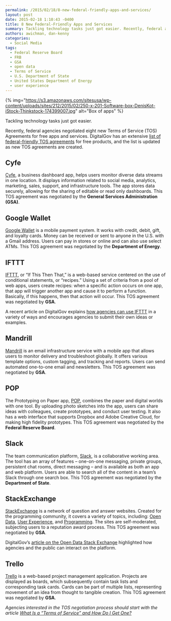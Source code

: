 ```yaml
---
permalink: /2015/02/18/8-new-federal-friendly-apps-and-services/
layout: post
date: 2015-02-18 1:10:43 -0400
title: 8 New Federal-Friendly Apps and Services
summary: Tackling technology tasks just got easier. Recently, federal agencies negotiated eight&nbsp;new Terms of Service (TOS) Agreements for free apps and services. DigitalGov has an extensive list of federal-friendly TOS agreements for free products, and the list is updated as new TOS agreements are created. Cyfe Cyfe, a business dashboard app, helps users monitor diverse data
authors: awichman, dan-kenny
categories:
  - Social Media
tags:
  - Federal Reserve Board
  - FRB
  - GSA
  - open data
  - Terms of Service
  - U.S. Department of State
  - United States Department of Energy
  - user experience
---
```


{% img="https://s3.amazonaws.com/sitesusa/wp-content/uploads/sites/212/2015/02/250-x-201-Software-box-DenisKot-iStock-Thinkstock-174399007.jpg" alt="Box of apps" %} 

Tackling technology tasks just got easier.

Recently, federal agencies negotiated eight new Terms of Service (TOS) Agreements for free apps and services. DigitalGov has an extensive [list of federal-friendly TOS agreements](https://www.WHATEVER/resources/negotiated-terms-of-service-agreements/) for free products, and the list is updated as new TOS agreements are created.

## Cyfe

[Cyfe](http://www.cyfe.com/), a business dashboard app, helps users monitor diverse data streams in one location. It displays information related to social media, analytics, marketing, sales, support, and infrastructure tools. The app stores data securely, allowing for the sharing of editable or read only dashboards. This TOS agreement was negotiated by the **General Services Administration (GSA)**.

## Google Wallet

[Google Wallet](https://www.google.com/wallet/) is a mobile payment system. It works with credit, debit, gift, and loyalty cards. Money can be received or sent to anyone in the U.S. with a Gmail address. Users can pay in stores or online and can also use select ATMs. This TOS agreement was negotiated by the **Department of Energy**.

## IFTTT

[IFTTT](https://ifttt.com/), or “If This Then That,” is a web-based service centered on the use of conditional statements, or “recipes.” Using a set of criteria from a pool of web apps, users create recipes: when a specific action occurs on one app, that app will trigger another app and cause it to perform a function. Basically, if this happens, then that action will occur. This TOS agreement was negotiated by **GSA**.

A recent article on DigitalGov explains [how agencies can use IFTTT](https://www.WHATEVER/2015/02/12/ifttt-combines-social-media-mobile-and-internet-of-things-for-government/) in a variety of ways and encourages agencies to submit their own ideas or examples.

## Mandrill

[Mandrill](https://mandrill.com/) is an email infrastructure service with a mobile app that allows users to monitor delivery and troubleshoot globally. It offers various template options, custom tagging, and tracking and reports. Users can send automated one-to-one email and newsletters. This TOS agreement was negotiated by **GSA**.

## POP

The Prototyping on Paper app, [POP](https://popapp.in/), combines the paper and digital worlds with one tool. By uploading photo sketches into the app, users can share ideas with colleagues, create prototypes, and conduct user testing. It also has a web interface that supports Dropbox and Adobe Creative Cloud, for making high fidelity prototypes. This TOS agreement was negotiated by the **Federal Reserve Board**.

## Slack

The team communication platform, [Slack](https://slack.com/), is a collaborative working area. The tool has an array of features &#8211; one-on-one messaging, private groups, persistent chat rooms, direct messaging &#8211; and is available as both an app and web platform. Users are able to search all of the content in a team’s Slack through one search box. This TOS agreement was negotiated by the **Department of State**.

## StackExchange

[StackExchange](http://stackexchange.com/) is a network of question and answer websites. Created for the programming community, it covers a variety of topics, including: [Open Data](http://opendata.stackexchange.com/), [User Experience](http://ux.stackexchange.com/), and [Programming](http://programmers.stackexchange.com/). The sites are self-moderated, subjecting users to a reputation award process. This TOS agreement was negotiated by **GSA**.

DigitalGov’s [article on the Open Data Stack Exchange](https://www.WHATEVER/2014/09/10/stacking-up-the-benefits-of-openness/) highlighted how agencies and the public can interact on the platform.

## Trello

[Trello](https://trello.com/) is a web-based project management application. Projects are displayed as boards, which subsequently contain task lists and corresponding task cards. Cards can be part of multiple lists, representing movement of an idea from thought to tangible creation. This TOS agreement was negotiated by **GSA**.

_Agencies interested in the TOS negotiation process should start with the article [What Is a “Terms of Service” and How Do I Get One?](https://www.WHATEVER/2014/05/13/what-is-a-terms-of-service-and-how-do-i-get-one/)_
